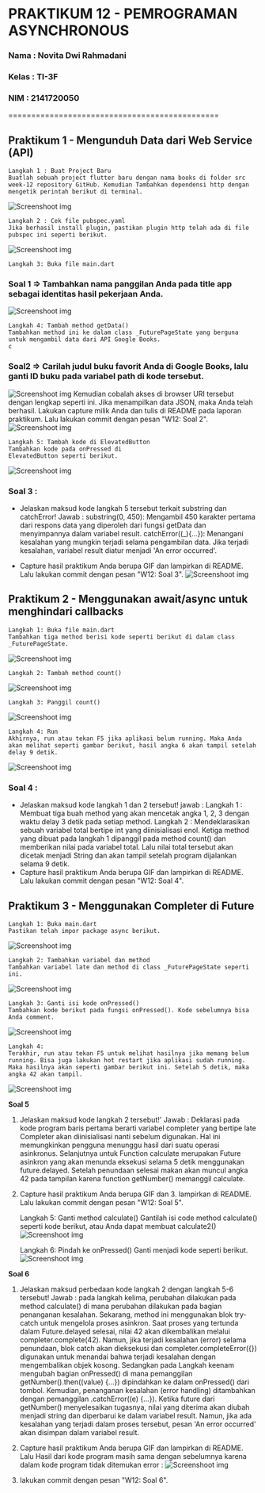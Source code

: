 # **PRAKTIKUM 12 - PEMROGRAMAN ASYNCHRONOUS**

### **Nama    : Novita Dwi Rahmadani**

### **Kelas   : TI-3F**

### **NIM     : 2141720050**

==============================================

## **Praktikum 1 - Mengunduh Data dari Web Service (API)**

    Langkah 1 : Buat Project Baru
    Buatlah sebuah project flutter baru dengan nama books di folder src week-12 repository GitHub. Kemudian Tambahkan dependensi http dengan mengetik perintah berikut di terminal.
![Screenshoot img](docs/pubadd.png)

    Langkah 2 : Cek file pubspec.yaml
    Jika berhasil install plugin, pastikan plugin http telah ada di file pubspec ini seperti berikut.
![Screenshoot img](docs/pubspec.png)

    Langkah 3: Buka file main.dart
### **Soal 1** => Tambahkan nama panggilan Anda pada title app sebagai identitas hasil pekerjaan Anda.
![Screenshoot img](docs/soal1nama.png)

    Langkah 4: Tambah method getData()
    Tambahkan method ini ke dalam class _FuturePageState yang berguna untuk mengambil data dari API Google Books.
    c
### **Soal2** => Carilah judul buku favorit Anda di Google Books, lalu ganti ID buku pada variabel path di kode tersebut. 
![Screenshoot img](docs/pathkode.png)
    Kemudian cobalah akses di browser URI tersebut dengan lengkap seperti ini. Jika menampilkan data JSON, maka Anda telah berhasil. Lakukan capture milik Anda dan tulis di README pada laporan praktikum. Lalu lakukan commit dengan pesan "W12: Soal 2".
![Screenshoot img](docs/tes.png)

    Langkah 5: Tambah kode di ElevatedButton
    Tambahkan kode pada onPressed di
    ElevatedButton seperti berikut.
![Screenshoot img](docs/elevatebtn.png)

### **Soal 3 :** 
* Jelaskan maksud kode langkah 5 tersebut terkait substring dan catchError!
Jawab : 
substring(0, 450): Mengambil 450 karakter pertama dari respons data yang diperoleh dari fungsi getData dan menyimpannya dalam variabel result.
catchError((_){...}): Menangani kesalahan yang mungkin terjadi selama pengambilan data. Jika terjadi kesalahan, variabel result diatur menjadi 'An error occurred'.

* Capture hasil praktikum Anda berupa GIF dan lampirkan di README. Lalu lakukan commit dengan pesan "W12: Soal 3".
![Screenshoot img](docs/output1.gif)



## **Praktikum 2 - Menggunakan await/async untuk menghindari callbacks**


    Langkah 1: Buka file main.dart
    Tambahkan tiga method berisi kode seperti berikut di dalam class _FuturePageState.
![Screenshoot img](docs/tambahfuture.png)

    Langkah 2: Tambah method count() 
![Screenshoot img](docs/count.png)

    Langkah 3: Panggil count()
![Screenshoot img](docs/ubahonpres.png)

    Langkah 4: Run
    Akhirnya, run atau tekan F5 jika aplikasi belum running. Maka Anda akan melihat seperti gambar berikut, hasil angka 6 akan tampil setelah delay 9 detik.
![Screenshoot img](docs/soal4.gif)

### **Soal 4 :**
* Jelaskan maksud kode langkah 1 dan 2 tersebut!
jawab :
Langkah 1 : Membuat tiga buah method yang akan mencetak angka 1, 2, 3 dengan waktu delay 3 detik pada setiap method.
Langkah 2 : Mendeklarasikan sebuah variabel total bertipe int yang diinisialisasi enol. Ketiga method yang dibuat pada langkah 1 dipanggil pada method count() dan memberikan nilai pada variabel total. Lalu nilai total tersebut akan dicetak menjadi String dan akan tampil setelah program dijalankan selama 9 detik.
* Capture hasil praktikum Anda berupa GIF dan lampirkan di README. Lalu lakukan commit dengan pesan "W12: Soal 4".


## **Praktikum 3 - Menggunakan Completer di Future**

    Langkah 1: Buka main.dart
    Pastikan telah impor package async berikut.
![Screenshoot img](docs/P3L1.png)

    Langkah 2: Tambahkan variabel dan method
    Tambahkan variabel late dan method di class _FuturePageState seperti ini.
![Screenshoot img](docs/P3L2.png)

    Langkah 3: Ganti isi kode onPressed()
    Tambahkan kode berikut pada fungsi onPressed(). Kode sebelumnya bisa Anda comment.
![Screenshoot img](docs/P3L3.png)

    Langkah 4:
    Terakhir, run atau tekan F5 untuk melihat hasilnya jika memang belum running. Bisa juga lakukan hot restart jika aplikasi sudah running. Maka hasilnya akan seperti gambar berikut ini. Setelah 5 detik, maka angka 42 akan tampil.
![Screenshoot img](docs/soal5.gif)

**Soal 5**
1. Jelaskan maksud kode langkah 2 tersebut!'
Jawab : Deklarasi pada kode program baris pertama berarti variabel completer yang bertipe late Completer akan diinisialisasi nanti sebelum digunakan. Hal ini memungkinkan pengguna menunggu hasil dari suatu operasi asinkronus. Selanjutnya untuk Function calculate merupakan Future asinkron yang akan menunda eksekusi selama 5 detik menggunakan future.delayed. Setelah penundaan selesai makan akan muncul angka 42 pada tampilan karena function getNumber() memanggil calculate.
2. Capture hasil praktikum Anda berupa GIF dan 3. lampirkan di README. Lalu lakukan commit dengan pesan "W12: Soal 5".




    Langkah 5: Ganti method calculate()
    Gantilah isi code method calculate() seperti kode berikut, atau Anda dapat membuat calculate2()
![Screenshoot img](docs/P3L5.png)

    Langkah 6: Pindah ke onPressed()
    Ganti menjadi kode seperti berikut.
![Screenshoot img](docs/P3L6.png)

**Soal 6**
1. Jelaskan maksud perbedaan kode langkah 2 dengan langkah 5-6 tersebut!
Jawab : pada langkah kelima, perubahan dilakukan pada method calculate() di mana perubahan dilakukan pada bagian penanganan kesalahan. Sekarang, method ini menggunakan blok try-catch untuk mengelola proses asinkron. Saat proses yang tertunda dalam Future.delayed selesai, nilai 42 akan dikembalikan melalui completer.complete(42). Namun, jika terjadi kesalahan (error) selama penundaan, blok catch akan dieksekusi dan completer.completeError({}) digunakan untuk menandai bahwa terjadi kesalahan dengan mengembalikan objek kosong.
Sedangkan pada Langkah keenam mengubah bagian onPressed() di mana pemanggilan getNumber().then((value) {...}) dipindahkan ke dalam onPressed() dari tombol. Kemudian, penanganan kesalahan (error handling) ditambahkan dengan pemanggilan .catchError((e) {...}). Ketika future dari getNumber() menyelesaikan tugasnya, nilai yang diterima akan diubah menjadi string dan diperbarui ke dalam variabel result. Namun, jika ada kesalahan yang terjadi dalam proses tersebut, pesan 'An error occurred' akan disimpan dalam variabel result.

2. Capture hasil praktikum Anda berupa GIF dan lampirkan di README. Lalu 
Hasil dari kode program masih sama dengan sebelumnya karena dalam kode program tidak ditemukan error :
![Screenshoot img](docs/soal5.gif)

3. lakukan commit dengan pesan "W12: Soal 6".
